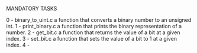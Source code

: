 MANDATORY TASKS

0 - binary_to_uint.c
	a function that converts a binary number to an unsigned int.
1 - print_binary.c
	a function that prints the binary representation of a number.
2 - get_bit.c
	a function that returns the value of a bit at a given index.
3 - set_bit.c
	a function that sets the value of a bit to 1 at  a given index.
4 - 
